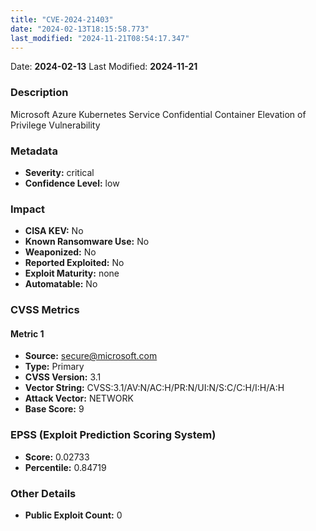 ```yaml
---
title: "CVE-2024-21403"
date: "2024-02-13T18:15:58.773"
last_modified: "2024-11-21T08:54:17.347"
---
```




Date: **2024-02-13** Last Modified: **2024-11-21**

### Description  
Microsoft Azure Kubernetes Service Confidential Container Elevation of Privilege Vulnerability

### Metadata  
- **Severity:** critical
- **Confidence Level:** low

### Impact  
- **CISA KEV:** No
- **Known Ransomware Use:** No
- **Weaponized:** No
- **Reported Exploited:** No
- **Exploit Maturity:** none
- **Automatable:** No

### CVSS Metrics  

#### Metric 1
- **Source:** secure@microsoft.com
- **Type:** Primary
- **CVSS Version:** 3.1
- **Vector String:** CVSS:3.1/AV:N/AC:H/PR:N/UI:N/S:C/C:H/I:H/A:H
- **Attack Vector:** NETWORK
- **Base Score:** 9


### EPSS (Exploit Prediction Scoring System)  
- **Score:** 0.02733
- **Percentile:** 0.84719

### Other Details  
- **Public Exploit Count:** 0
